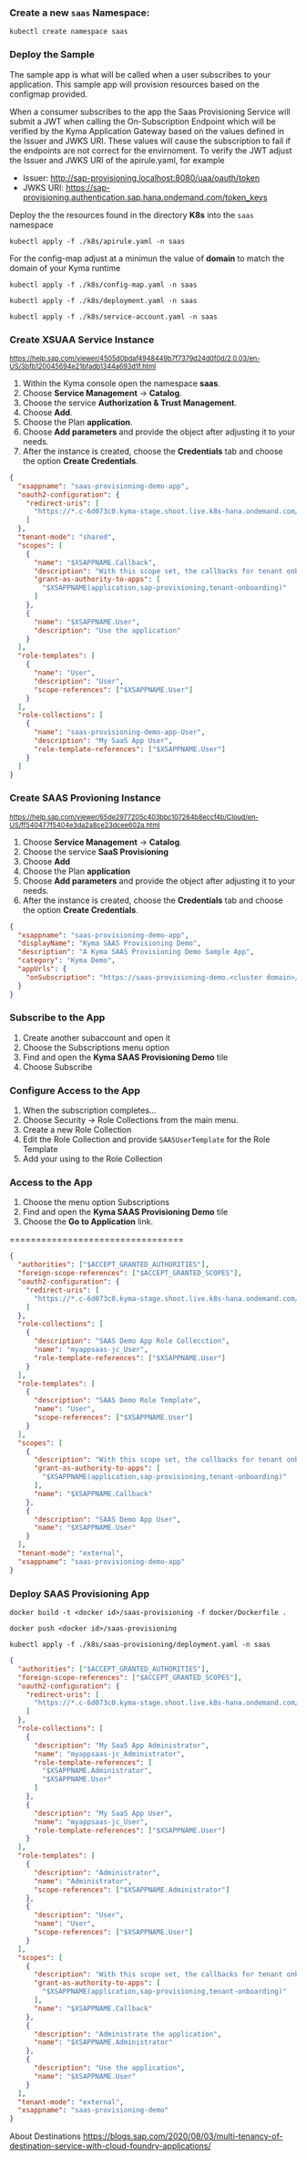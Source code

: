 ### Create a new `saas` Namespace:

```shell script
kubectl create namespace saas
```

### Deploy the Sample

The sample app is what will be called when a user subscribes to your application. This sample app will provision resources based on the configmap provided.

When a consumer subscribes to the app the Saas Provisioning Service will submit a JWT when calling the On-Subscription Endpoint which will be verified by the Kyma Application Gateway based on the values defined in the Issuer and JWKS URI. These values will cause the subscription to fail if the endpoints are not correct for the envirnoment. To verify the JWT adjust the Issuer and JWKS URI of the apirule.yaml, for example

- Issuer: http://sap-provisioning.localhost:8080/uaa/oauth/token
- JWKS URI: https://sap-provisioning.authentication.sap.hana.ondemand.com/token_keys

Deploy the the resources found in the directory **K8s** into the `saas` namespace

```shell script
kubectl apply -f ./k8s/apirule.yaml -n saas
```

For the config-map adjust at a minimun the value of **domain** to match the domain of your Kyma runtime

```shell script
kubectl apply -f ./k8s/config-map.yaml -n saas
```

```shell script
kubectl apply -f ./k8s/deployment.yaml -n saas
```

```shell script
kubectl apply -f ./k8s/service-account.yaml -n saas
```

### Create XSUAA Service Instance

<sub>https://help.sap.com/viewer/4505d0bdaf4948449b7f7379d24d0f0d/2.0.03/en-US/3bfb120045694e21bfadb1344a693d1f.html</sub>

1. Within the Kyma console open the namespace **saas**.
2. Choose **Service Management** -> **Catalog**.
3. Choose the service **Authorization & Trust Management**.
4. Choose **Add**.
5. Choose the Plan **application**.
6. Choose **Add parameters** and provide the object after adjusting it to your needs.
7. After the instance is created, choose the **Credentials** tab and choose the option **Create Credentials**.

```json
{
  "xsappname": "saas-provisioning-demo-app",
  "oauth2-configuration": {
    "redirect-uris": [
      "https://*.c-6d073c0.kyma-stage.shoot.live.k8s-hana.ondemand.com/oauth/callback"
    ]
  },
  "tenant-mode": "shared",
  "scopes": [
    {
      "name": "$XSAPPNAME.Callback",
      "description": "With this scope set, the callbacks for tenant onboarding, offboarding and getDependencies can be called.",
      "grant-as-authority-to-apps": [
        "$XSAPPNAME(application,sap-provisioning,tenant-onboarding)"
      ]
    },
    {
      "name": "$XSAPPNAME.User",
      "description": "Use the application"
    }
  ],
  "role-templates": [
    {
      "name": "User",
      "description": "User",
      "scope-references": ["$XSAPPNAME.User"]
    }
  ],
  "role-collections": [
    {
      "name": "saas-provisioning-demo-app-User",
      "description": "My SaaS App User",
      "role-template-references": ["$XSAPPNAME.User"]
    }
  ]
}
```

### Create SAAS Provioning Instance

<sub>https://help.sap.com/viewer/65de2977205c403bbc107264b8eccf4b/Cloud/en-US/ff540477f5404e3da2a8ce23dcee602a.html</sub>

1. Choose **Service Management** -> **Catalog**.
2. Choose the service **SaaS Provisioning**
3. Choose **Add**
4. Choose the Plan **application**
5. Choose **Add parameters** and provide the object after adjusting it to your needs.
6. After the instance is created, choose the **Credentials** tab and choose the option **Create Credentials**.

```json
{
  "xsappname": "saas-provisioning-demo-app",
  "displayName": "Kyma SAAS Provisioning Demo",
  "description": "A Kyma SAAS Provisioning Demo Sample App",
  "category": "Kyma Demo",
  "appUrls": {
    "onSubscription": "https://saas-provisioning-demo.<cluster domain>/callback/v1.0/tenants/{tenantId}"
  }
}
```

### Subscribe to the App

1. Create another subaccount and open it
2. Choose the Subscriptions menu option
3. Find and open the **Kyma SAAS Provisioning Demo** tile
4. Choose Subscribe

### Configure Access to the App

1. When the subscription completes...
2. Choose Security -> Role Collections from the main menu.
3. Create a new Role Collection
4. Edit the Role Collection and provide `SAASUserTemplate` for the Role Template
5. Add your using to the Role Collection

### Access to the App

1. Choose the menu option Subscriptions
2. Find and open the **Kyma SAAS Provisioning Demo** tile
3. Choose the **Go to Application** link.

=================================

```json
{
  "authorities": ["$ACCEPT_GRANTED_AUTHORITIES"],
  "foreign-scope-references": ["$ACCEPT_GRANTED_SCOPES"],
  "oauth2-configuration": {
    "redirect-uris": [
      "https://*.c-6d073c0.kyma-stage.shoot.live.k8s-hana.ondemand.com/oauth/callback"
    ]
  },
  "role-collections": [
    {
      "description": "SAAS Demo App Role Collecction",
      "name": "myappsaas-jc_User",
      "role-template-references": ["$XSAPPNAME.User"]
    }
  ],
  "role-templates": [
    {
      "description": "SAAS Demo Role Template",
      "name": "User",
      "scope-references": ["$XSAPPNAME.User"]
    }
  ],
  "scopes": [
    {
      "description": "With this scope set, the callbacks for tenant onboarding, offboarding and getDependencies can be called.",
      "grant-as-authority-to-apps": [
        "$XSAPPNAME(application,sap-provisioning,tenant-onboarding)"
      ],
      "name": "$XSAPPNAME.Callback"
    },
    {
      "description": "SAAS Demo App User",
      "name": "$XSAPPNAME.User"
    }
  ],
  "tenant-mode": "external",
  "xsappname": "saas-provisioning-demo-app"
}
```

### Deploy SAAS Provisioning App

```shell script
docker build -t <docker id>/saas-provisioning -f docker/Dockerfile .
```

```shell script
docker push <docker id>/saas-provisioning
```

```shell script
kubectl apply -f ./k8s/saas-provisioning/deployment.yaml -n saas
```

```json
{
  "authorities": ["$ACCEPT_GRANTED_AUTHORITIES"],
  "foreign-scope-references": ["$ACCEPT_GRANTED_SCOPES"],
  "oauth2-configuration": {
    "redirect-uris": [
      "https://*.c-6d073c0.kyma-stage.shoot.live.k8s-hana.ondemand.com/oauth/callback"
    ]
  },
  "role-collections": [
    {
      "description": "My SaaS App Administrator",
      "name": "myappsaas-jc_Administrator",
      "role-template-references": [
        "$XSAPPNAME.Administrator",
        "$XSAPPNAME.User"
      ]
    },
    {
      "description": "My SaaS App User",
      "name": "myappsaas-jc_User",
      "role-template-references": ["$XSAPPNAME.User"]
    }
  ],
  "role-templates": [
    {
      "description": "Administrator",
      "name": "Administrator",
      "scope-references": ["$XSAPPNAME.Administrator"]
    },
    {
      "description": "User",
      "name": "User",
      "scope-references": ["$XSAPPNAME.User"]
    }
  ],
  "scopes": [
    {
      "description": "With this scope set, the callbacks for tenant onboarding, offboarding and getDependencies can be called.",
      "grant-as-authority-to-apps": [
        "$XSAPPNAME(application,sap-provisioning,tenant-onboarding)"
      ],
      "name": "$XSAPPNAME.Callback"
    },
    {
      "description": "Administrate the application",
      "name": "$XSAPPNAME.Administrator"
    },
    {
      "description": "Use the application",
      "name": "$XSAPPNAME.User"
    }
  ],
  "tenant-mode": "external",
  "xsappname": "saas-provisioning-demo"
}
```

About Destinations
https://blogs.sap.com/2020/08/03/multi-tenancy-of-destination-service-with-cloud-foundry-applications/
